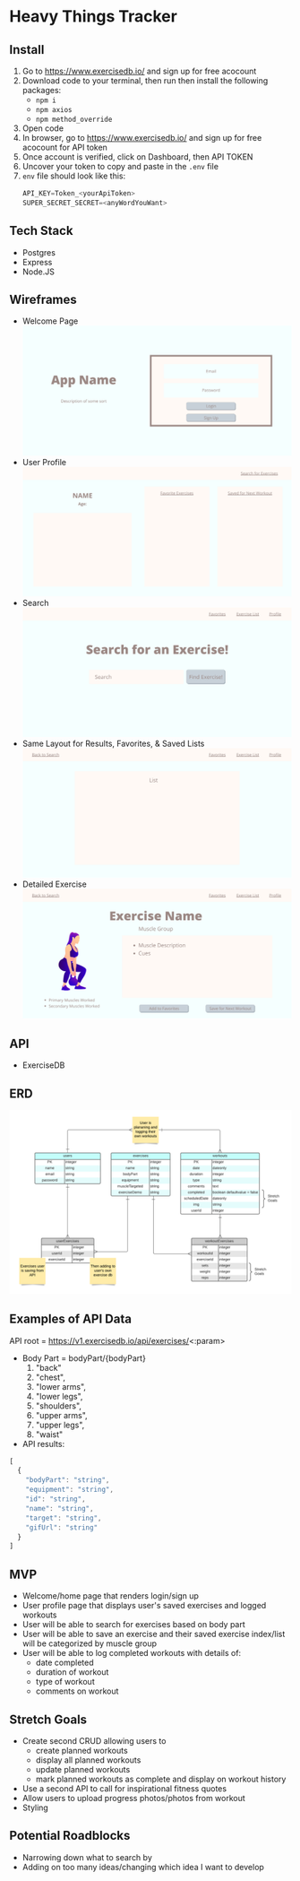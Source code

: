 # Heavy Things Tracker

## Install
1. Go to https://www.exercisedb.io/ and sign up for free acocount
2. Download code to your terminal, then run then install the following packages: 
     * `npm i`
     * `npm axios`
     * `npm method_override`
3. Open code
4. In browser, go to https://www.exercisedb.io/ and sign up for free acocount for API token
5. Once account is verified, click on Dashboard, then API TOKEN
6. Uncover your token to copy and paste in the `.env` file
7. `env` file should look like this:
     ```js
     API_KEY=Token_<yourApiToken>
     SUPER_SECRET_SECRET=<anyWordYouWant>
     ```

## Tech Stack
* Postgres
* Express
* Node.JS

## Wireframes
* Welcome Page
![Wireframe](./pitch-images/welcome-page.png)
* User Profile
![Wireframe](./pitch-images/user-profile.png)
* Search
![Wireframe](./pitch-images/search.png)
* Same Layout for Results, Favorites, & Saved Lists
![Wireframe](./pitch-images/list-page.png)
* Detailed Exercise
![Wireframe](./pitch-images/detailed-exercise.png)

## API
* ExerciseDB

## ERD
![ERD](./pitch-images/erd.png)

## Examples of API Data
API root = https://v1.exercisedb.io/api/exercises/<:param>
* Body Part = bodyPart/{bodyPart}
     1. "back"
     2. "chest",
     3. "lower arms",
     4. "lower legs",
     5. "shoulders",
     6. "upper arms",
     7. "upper legs",
     8. "waist"
* API results:
```js
[
  {
    "bodyPart": "string",
    "equipment": "string",
    "id": "string",
    "name": "string",
    "target": "string",
    "gifUrl": "string"
  }
]
```

## MVP
* Welcome/home page that renders login/sign up
* User profile page that displays user's saved exercises and logged workouts
* User will be able to search for exercises based on body part
* User will be able to save an exercise and their saved exercise index/list will be categorized by muscle group
* User will be able to log completed workouts with details of:
     * date completed
     * duration of workout
     * type of workout
     * comments on workout

## Stretch Goals
* Create second CRUD allowing users to
     * create planned workouts
     * display all planned workouts
     * update planned workouts
     * mark planned workouts as complete and display on workout history
* Use a second API to call for inspirational fitness quotes
* Allow users to upload progress photos/photos from workout
* Styling

## Potential Roadblocks
* Narrowing down what to search by
* Adding on too many ideas/changing which idea I want to develop